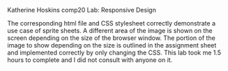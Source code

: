 Katherine Hoskins
comp20 Lab: Responsive Design

The corresponding html file and CSS stylesheet correctly demonstrate a use case
of sprite sheets. A different area of the image is shown on the screen depending
on the size of the browser window. The portion of the image to show depending
on the size is outlined in the assignment sheet and implemented correctly by
only changing the CSS. This lab took me 1.5 hours to complete and I did not
consult with anyone on it. 